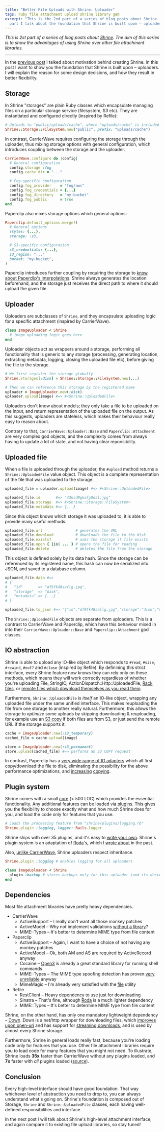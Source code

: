 ```yaml
---
title: "Better File Uploads with Shrine: Uploader"
tags: ruby file attachment upload shrine library gem
excerpt: "This is the 2nd part of a series of blog posts about Shrine. In this
  part I talk about the foundation that Shrine is built upon – uploaders."
---
```


*This is 2st part of a series of blog posts about [Shrine]. The aim of this
series is to show the advantages of using Shrine over other file attachment
libraries.*

----

In the [previous post] I talked about motivation behind creating Shrine. In
this post I want to show you the foundation that Shrine is built upon –
uploaders. I will explain the reason for some design decisions, and how they
result in better flexibility.

## Storage

In Shrine "storages" are plain Ruby classes which encapsulate managing files on
a particular storage service (filesystem, S3 etc). They are instantiated and
configured directly (inspired by Refile):

```rb
# Uploads to "public/uploads/cache", where "uploads/cache" is included in the URL
Shrine::Storage::FileSystem.new("public", prefix: "uploads/cache")
```

In contrast, CarrierWave requires configuring the storage through the uploader,
thus mixing storage options with general configuration, which introduces
coupling between the storage and the uploader.

```rb
CarrierWave.configure do |config|
  # General configuration
  config.storage :fog
  config.cache_dir = "..."

  # Fog-specific configuration
  config.fog_provider    = "fog/aws"
  config.fog_credentials = {...}
  config.fog_directory   = "my-bucket"
  config.fog_public      = true
end
```

Paperclip also mixes storage options which general options:

```rb
Paperclip.default_options.merge!(
  # General options
  styles: {...},
  storage: :s3,

  # S3-specific configuration
  s3_credentials: {...},
  s3_region: "..."
  bucket: "my-bucket",
)
```

Paperclip introduces further coupling by requiring the storage to [know about
Paperclip's interpolations][paperclip interpolations]. Shrine always generates
the location beforehand, and the storage just receives the direct path to where
it should upload the given file.

## Uploader

Uploaders are subclasses of `Shrine`, and they encapsulate uploading logic for
a specific attachment (inspired by CarrierWave).

```rb
class ImageUploader < Shrine
  # image uploading logic goes here
end
```

Uploader objects act as wrappers around a storage, performing all functionality
that is generic to any storage (processing, generating location, extracting
metadata, logging, closing the uploaded file etc), before giving the file to
the storage.

```rb
# We first register the storage globally
Shrine.storages[:disk] = Shrine::Storage::FileSystem.new(...)
```
```rb
# Then we can reference this storage by the registered name
uploader = ImageUploader.new(:disk)
uploader.upload(image) #=> #<Shrine::UploadedFile>
```

Uploaders don't know about models; they only take a file to be uploaded on the
input, and return representation of the uploaded file on the output. As this
suggests, uploaders are stateless, which makes their behaviour really easy to
reason about.

Contrary to that, `CarrierWave::Uploader::Base` and `Paperclip::Attachment` are
very complex god objects, and the complexity comes from always having to update
a lot of state, and not having clear reponsibility.

## Uploaded file

When a file is uploaded through the uploader, the `#upload` method returns a
`Shrine::UploadedFile` value object. This object is a complete representation
of the file that was uploaded to the storage.

```rb
uploaded_file = uploader.upload(image) #=> #<Shrine::UploadedFile>

uploaded_file.id       #=> "43ksd9gkafg0dsl.jpg"
uploaded_file.storage  #=> #<Shrine::Storage::FileSystem>
uploaded_file.metadata #=> {...}
```

Since this object knows which storage it was uploaded to, it is able to provide
many useful methods:

```rb
uploaded_file.url               # generates the URL
uploaded_file.download          # downloads the file to the disk
uploaded_file.exists?           # asks the storage if file exists
uploaded_file.open { |io| ... } # opens the file for reading
uploaded_file.delete            # deletes the file from the storage
```

This object is defined solely by its data hash. Since the storage can be
referenced by its registered name, this hash can now be serialized into JSON,
and saved to a database column.

```rb
uploaded_file.data #=>
# {
#   "id"       => "df9fk48saflg.jpg",
#   "storage"  => "disk",
#   "metadata" => {...}
# }

uploaded_file.to_json #=> '{"id":"df9fk48saflg.jpg","storage":"disk","metadata":{...}}'
```

The `Shrine::UploadedFile` objects are separate from uploaders. This is a
contrast to CarrierWave and Paperclip, which have this behaviour mixed in into
their `CarrierWave::Uploader::Base` and `Paperclip::Attachment` god classes.

## IO abstraction

Shrine is able to upload any IO-like object which responds to `#read`, `#size`,
`#rewind`, `#eof?` and `#close` (inspired by Refile). By definining this strict
interface, every Shrine feature now knows they can rely only on these methods,
which means they will work correctly regardless of whether you're uploading
File, StringIO, ActionDispatch::Http::UploadedFile, [Rack files], or [remote
files which download themselves as you read them][Down::ChunkedIO].

Furthermore, `Shrine::UploadedFile` is *itself* an IO-like object, wrapping
any uploaded file under the same unified interface. This makes reuploading the
file from one storage to another really natural. Furthermore, this allows the
storage to *optimize* some uploads by skipping downloading & reuploading, for
example use an [S3 copy] if both files are from S3, or just send the remote URL
if the storage supports it.

```rb
cache = ImageUploader.new(:s3_temporary)
cached_file = cache.upload(image)

store = ImageUploader.new(:s3_permanent)
store.upload(cached_file) #=> performs an S3 COPY request
```

In contrast, Paperclip has a [very wide range of IO adapters][paperclip IO
adapters] which all first copy/download the file to disk, eliminating the
possibility for the above performance optimizations, and
[increasing][paperclip#1326] [copying][paperclip#1642].

## Plugin system

Shrine comes with a small [core] (< 500 LOC) which provides the essential
functionality. Any additional features can be loaded via [plugins]. This gives
you the flexibility to choose exactly what and how much Shrine does for you,
and load the code only for features that you use.

```rb
# Loads the processing feature from "shrine/plugins/logging.rb"
Shrine.plugin :logging, logger: Rails.logger
```

Shrine ships with over 35 plugins, and it's easy to [write your own][writing
plugins]. Shrine's plugin system is an adaptation of [Roda]'s, which I [wrote
about][plugin system] in the past.

Also, [unlike CarrierWave][carrierwave inheritance], Shrine uploaders respect
inheritance.

```rb
Shrine.plugin :logging # enables logging for all uploaders

class ImageUploader < Shrine
  plugin :backup # stores backups only for this uploader (and its descendants)
end
```

## Dependencies

Most file attachment libraries have pretty heavy dependencies.

* CarrierWave
  - ActiveSupport – I really don't want all those monkey patches
  - ActiveModel – Why not implement validations [without a library][validation_helpers]?
  - MIME::Types – It's better to determine MIME type from file content
* Paperclip
  - ActiveSupport – Again, I want to have a choice of not having any monkey patches
  - ActiveModel – Ok, both AM and AS are required by ActiveRecord anyway
  - Cocaine – [Open3] is already a great standard library for running shell commands
  - MIME::Types – The MIME type spoofing detection has proven [very unreliable][paperclip mime] anyway
  - MimeMagic – I'm already very satisfied with the [file] utility
* Refile
  - RestClient – Heavy dependency to use just for downloading
  - Sinatra – That's fine, although [Roda] is a much lighter dependency
  - MIME::Types – It's better to determine MIME type from file content

Shrine, on the other hand, has only one mandatory lightweight dependency –
[Down]. Down is a net/http wrapper for downloading files, which [improves upon
open-uri][down open-uri] and has support for [streaming downloads][down
streaming], and is used by almost every Shrine storage.

Furthermore, Shrine in general loads really fast, because you're loading code
only for features that you use. Other file attachment libraries require you to
load code for many features that you might not need. To illustrate, Shrine
loads **35x** faster than CarrierWave without any plugins loaded, and **7x**
faster with *all* plugins loaded ([source][shrine-carrierwave load time]).

## Conclusion

Every high-level interface should have good foundation. That way whichever
level of abstraction you need to drop to, you can always understand what's
going on. Shrine's foundation is composed out of Storage, `Shrine` and
`Shrine::UploadedFile` classes, each having well-defined responsibilities and
interface.

In the next post I will talk about Shrine's high-level attachment interface,
and again compare it to existing file upload libraries, so stay tuned!

[Shrine]: https://github.com/janko-m/shrine
[previous post]: https://twin.github.io/better-file-uploads-with-shrine-motivation/
[core]: https://github.com/janko-m/shrine/blob/master/lib/shrine.rb
[plugins]: http://shrinerb.com/#plugins
[writing plugins]: http://shrinerb.com/#plugins
[carrierwave inheritance]: https://jbhannah.net/articles/carrierwave-concerns/
[Roda]: https://github.com/jeremyevans/roda
[plugin system]: https://twin.github.io/the-plugin-system-of-sequel-and-roda/
[direct uploads]: http://shrinerb.com/rdoc/files/doc/direct_s3_md.html
[paperclip interpolations]: https://github.com/thoughtbot/paperclip/blob/7edb35a2a9a80c9598dfde235c7e593c023fc914/lib/paperclip/storage/s3.rb#L169-L187
[paperclip IO adapters]: https://github.com/thoughtbot/paperclip/tree/master/lib/paperclip/io_adapters
[Rack files]: http://shrinerb.com/rdoc/classes/Shrine/Plugins/RackFile.html
[Down::ChunkedIO]: https://github.com/janko-m/down#streaming
[S3 copy]: http://docs.aws.amazon.com/sdkforruby/api/Aws/S3/Object.html#copy_from-instance_method
[paperclip#1326]: https://github.com/thoughtbot/paperclip/issues/1326
[paperclip#1642]: https://github.com/thoughtbot/paperclip/issues/1642
[validation_helpers]: https://github.com/janko-m/shrine/blob/master/lib/shrine/plugins/validation_helpers.rb
[Open3]: http://ruby-doc.org/stdlib-2.3.0/libdoc/open3/rdoc/Open3.html
[paperclip mime]: https://github.com/thoughtbot/paperclip/issues?utf8=%E2%9C%93&q=label%3A%22Spoof%20related%20or%20Mime%20types%22%20
[file]: http://linux.die.net/man/1/file
[Down]: https://github.com/janko-m/down
[down open-uri]: https://twin.github.io/improving-open-uri/
[down streaming]: https://twin.github.io/partial-downloads-with-enumerators-and-fibers/
[shrine-carrierwave load time]: https://gist.github.com/janko-m/0d4269b9c7195b5e65cc947acf1cc028
